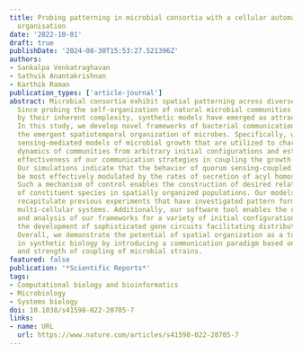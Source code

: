 ```yaml
---
title: Probing patterning in microbial consortia with a cellular automaton for spatial
  organisation
date: '2022-10-01'
draft: true
publishDate: '2024-08-30T15:53:27.521396Z'
authors:
- Sankalpa Venkatraghavan
- Sathvik Anantakrishnan
- Karthik Raman
publication_types: ['article-journal']
abstract: Microbial consortia exhibit spatial patterning across diverse environments.
  Since probing the self-organization of natural microbial communities is limited
  by their inherent complexity, synthetic models have emerged as attractive alternatives.
  In this study, we develop novel frameworks of bacterial communication and explore
  the emergent spatiotemporal organization of microbes. Specifically, we built quorum
  sensing-mediated models of microbial growth that are utilized to characterize the
  dynamics of communities from arbitrary initial configurations and establish the
  effectiveness of our communication strategies in coupling the growth rates of microbes.
  Our simulations indicate that the behavior of quorum sensing-coupled consortia can
  be most effectively modulated by the rates of secretion of acyl homoserine lactones.
  Such a mechanism of control enables the construction of desired relative populations
  of constituent species in spatially organized populations. Our models accurately
  recapitulate previous experiments that have investigated pattern formation in synthetic
  multi-cellular systems. Additionally, our software tool enables the easy implementation
  and analysis of our frameworks for a variety of initial configurations and simplifies
  the development of sophisticated gene circuits facilitating distributed computing.
  Overall, we demonstrate the potential of spatial organization as a tunable parameter
  in synthetic biology by introducing a communication paradigm based on the location
  and strength of coupling of microbial strains.
featured: false
publication: '*Scientific Reports*'
tags:
- Computational biology and bioinformatics
- Microbiology
- Systems biology
doi: 10.1038/s41598-022-20705-7
links:
- name: URL
  url: https://www.nature.com/articles/s41598-022-20705-7
---
```


